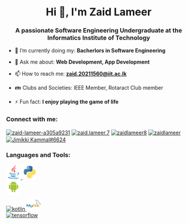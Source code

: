<h1 align="center">Hi 👋, I'm Zaid Lameer</h1>
<h3 align="center">A passionate Software Engineering Undergraduate at the Informatics Institute of Technology</h3>

- 🌱 I’m currently doing my: **Bacherlors in Software Engineering**

- 💬 Ask me about: **Web Development, App Development**

- 📫 How to reach me: **zaid.20211560@iit.ac.lk**

- 👪 Clubs and Societies: IEEE Member, Rotaract Club member

- ⚡ Fun fact: **I enjoy playing the game of life**

<h3 align="left">Connect with me:</h3>
<p align="left">
<a href="https://linkedin.com/in/zaid-lameer-a305a9231" target="blank"><img align="center" src="https://raw.githubusercontent.com/rahuldkjain/github-profile-readme-generator/master/src/images/icons/Social/linked-in-alt.svg" alt="zaid-lameer-a305a9231" height="30" width="40" /></a>
<a href="https://fb.com/zaid.lameer.7" target="blank"><img align="center" src="https://raw.githubusercontent.com/rahuldkjain/github-profile-readme-generator/master/src/images/icons/Social/facebook.svg" alt="zaid.lameer.7" height="30" width="40" /></a>
<a href="https://www.hackerrank.com/zaidlameer8" target="blank"><img align="center" src="https://raw.githubusercontent.com/rahuldkjain/github-profile-readme-generator/master/src/images/icons/Social/hackerrank.svg" alt="zaidlameer8" height="30" width="40" /></a>
<a href="https://www.leetcode.com/zaidlameer" target="blank"><img align="center" src="https://raw.githubusercontent.com/rahuldkjain/github-profile-readme-generator/master/src/images/icons/Social/leet-code.svg" alt="zaidlameer" height="30" width="40" /></a>
<a href="https://discord.gg/Jimikki Kammal#6624" target="blank"><img align="center" src="https://raw.githubusercontent.com/rahuldkjain/github-profile-readme-generator/master/src/images/icons/Social/discord.svg" alt="Jimikki Kammal#6624" height="30" width="40" /></a>
</p>

<h3 align="left">Languages and Tools:</h3>
<p align="left"> <a href="https://www.java.com" target="_blank" rel="noreferrer"> <img src="https://raw.githubusercontent.com/devicons/devicon/master/icons/java/java-original.svg" alt="java" width="40" height="40"/> </a> <a href="https://www.python.org" target="_blank" rel="noreferrer"> <img src="https://raw.githubusercontent.com/devicons/devicon/master/icons/python/python-original.svg" alt="python" width="40" height="40"/> </a><br><a href="https://developer.android.com" target="_blank" rel="noreferrer"> <img src="https://raw.githubusercontent.com/devicons/devicon/master/icons/android/android-original-wordmark.svg" alt="android" width="40" height="40"/> </a> <br><a href="https://kotlinlang.org" target="_blank" rel="noreferrer"> <img src="https://www.vectorlogo.zone/logos/kotlinlang/kotlinlang-icon.svg" alt="kotlin" width="40" height="40"/> </a> <a href="https://www.mysql.com/" target="_blank" rel="noreferrer"> <img src="https://raw.githubusercontent.com/devicons/devicon/master/icons/mysql/mysql-original-wordmark.svg" alt="mysql" width="40" height="40"/> </a> <br> <a href="https://www.tensorflow.org" target="_blank" rel="noreferrer"> <img src="https://www.vectorlogo.zone/logos/tensorflow/tensorflow-icon.svg" alt="tensorflow" width="40" height="40"/> </a> </p>

